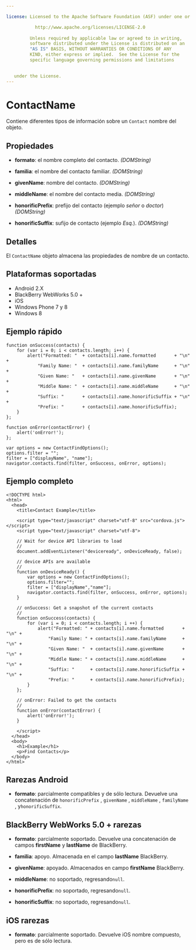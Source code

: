 ```yaml
---

license: Licensed to the Apache Software Foundation (ASF) under one or more contributor license agreements. See the NOTICE file distributed with this work for additional information regarding copyright ownership. The ASF licenses this file to you under the Apache License, Version 2.0 (the "License"); you may not use this file except in compliance with the License. You may obtain a copy of the License at

           http://www.apache.org/licenses/LICENSE-2.0
    
         Unless required by applicable law or agreed to in writing,
         software distributed under the License is distributed on an
         "AS IS" BASIS, WITHOUT WARRANTIES OR CONDITIONS OF ANY
         KIND, either express or implied.  See the License for the
         specific language governing permissions and limitations
    

   under the License.
---
```


# ContactName

Contiene diferentes tipos de información sobre un `Contact` nombre del objeto.

## Propiedades

*   **formato**: el nombre completo del contacto. *(DOMString)*

*   **familia**: el nombre del contacto familiar. *(DOMString)*

*   **givenName**: nombre del contacto. *(DOMString)*

*   **middleName**: el nombre del contacto media. *(DOMString)*

*   **honorificPrefix**: prefijo del contacto (ejemplo *señor* o *doctor*) *(DOMString)*

*   **honorificSuffix**: sufijo de contacto (ejemplo *Esq.*). *(DOMString)*

## Detalles

El `ContactName` objeto almacena las propiedades de nombre de un contacto.

## Plataformas soportadas

*   Android 2.X
*   BlackBerry WebWorks 5.0 +
*   iOS
*   Windows Phone 7 y 8
*   Windows 8

## Ejemplo rápido

    function onSuccess(contacts) {
        for (var i = 0; i < contacts.length; i++) {
            alert("Formatted: "  + contacts[i].name.formatted       + "\n" +
                "Family Name: "  + contacts[i].name.familyName      + "\n" +
                "Given Name: "   + contacts[i].name.givenName       + "\n" +
                "Middle Name: "  + contacts[i].name.middleName      + "\n" +
                "Suffix: "       + contacts[i].name.honorificSuffix + "\n" +
                "Prefix: "       + contacts[i].name.honorificSuffix);
        }
    };
    
    function onError(contactError) {
        alert('onError!');
    };
    
    var options = new ContactFindOptions();
    options.filter = "";
    filter = ["displayName", "name"];
    navigator.contacts.find(filter, onSuccess, onError, options);
    

## Ejemplo completo

    <!DOCTYPE html>
    <html>
      <head>
        <title>Contact Example</title>
    
        <script type="text/javascript" charset="utf-8" src="cordova.js"></script>
        <script type="text/javascript" charset="utf-8">
    
        // Wait for device API libraries to load
        //
        document.addEventListener("deviceready", onDeviceReady, false);
    
        // device APIs are available
        //
        function onDeviceReady() {
            var options = new ContactFindOptions();
            options.filter="";
            filter = ["displayName","name"];
            navigator.contacts.find(filter, onSuccess, onError, options);
        }
    
        // onSuccess: Get a snapshot of the current contacts
        //
        function onSuccess(contacts) {
            for (var i = 0; i < contacts.length; i ++) {
                alert("Formatted: " + contacts[i].name.formatted       + "\n" +
                    "Family Name: " + contacts[i].name.familyName      + "\n" +
                    "Given Name: "  + contacts[i].name.givenName       + "\n" +
                    "Middle Name: " + contacts[i].name.middleName      + "\n" +
                    "Suffix: "      + contacts[i].name.honorificSuffix + "\n" +
                    "Prefix: "      + contacts[i].name.honorificPrefix);
            }
        };
    
        // onError: Failed to get the contacts
        //
        function onError(contactError) {
            alert('onError!');
        }
    
        </script>
      </head>
      <body>
        <h1>Example</h1>
        <p>Find Contacts</p>
      </body>
    </html>
    

## Rarezas Android

*   **formato**: parcialmente compatibles y de sólo lectura. Devuelve una concatenación de `honorificPrefix` , `givenName` , `middleName` , `familyName` , y`honorificSuffix`.

## BlackBerry WebWorks 5.0 + rarezas

*   **formato**: parcialmente soportado. Devuelve una concatenación de campos **firstName** y **lastName** de BlackBerry.

*   **familia**: apoyo. Almacenada en el campo **lastName** BlackBerry.

*   **givenName**: apoyado. Almacenados en campo **firstName** BlackBerry.

*   **middleName**: no soportado, regresando`null`.

*   **honorificPrefix**: no soportado, regresando`null`.

*   **honorificSuffix**: no soportado, regresando`null`.

## iOS rarezas

*   **formato**: parcialmente soportado. Devuelve iOS nombre compuesto, pero es de sólo lectura.